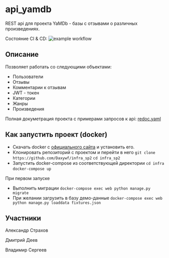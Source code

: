 # api_yamdb
REST api для проекта YaMDb - базы с отзывами о различных произведениях.

Состояние CI & CD: ![example workflow](https://github.com/Daxywf/yamdb_final/actions/workflows/main.yml/badge.svg)

## Описание
Позволяет работать со следующими объектами:
- Пользователи
- Отзывы
- Комментарии к отзывам
- JWT - токен
- Категории
- Жанры
- Произведения

Полная докуметрация проекта с примерами запросов к api: [redoc.yaml](https://github.com/Daxywf/api_yamdb/blob/master/api_yamdb/static/redoc.yaml)

## Как запустить проект (docker)
- Скачать docker с [официального сайта](https://www.docker.com/products/docker-desktop) и установить его.
- Клонировать репозиторий с проектом и перейти в него 
```git clone https://github.com/Daxywf/infra_sp2``` ```cd infra_sp2```
- Запустить docker-compose из соответствующей директории
```cd infra ``` ```docker-compose up```

При первом запуске
- Выполнить миграции
```docker-compose exec web python manage.py migrate```
- При желании загрузить в базу демо-данные
```docker-compose exec web python manage.py loaddata fixtures.json```

## Участники

Александр Страхов

Дмитрий Деев

Владимир Сергеев
